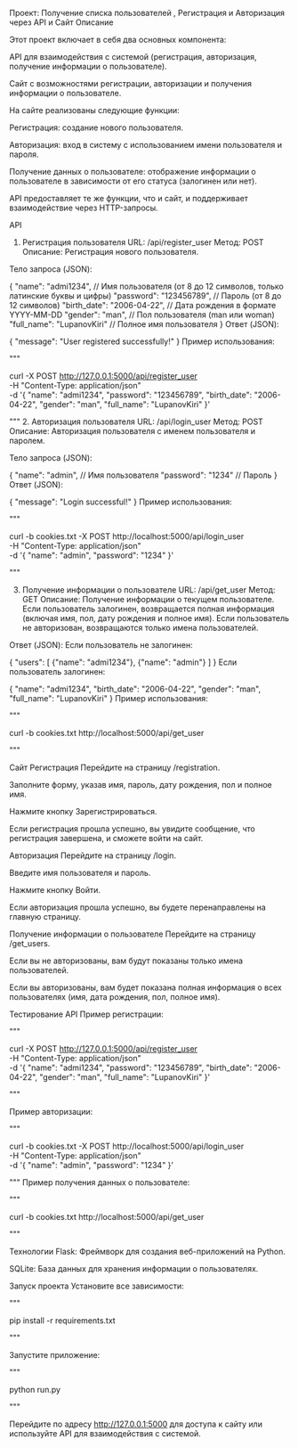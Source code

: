Проект: Получение списка пользователей , Регистрация и Авторизация через API и Сайт
Описание

Этот проект включает в себя два основных компонента:

API для взаимодействия с системой (регистрация, авторизация, получение информации о пользователе).

Сайт с возможностями регистрации, авторизации и получения информации о пользователе.

На сайте реализованы следующие функции:

Регистрация: создание нового пользователя.

Авторизация: вход в систему с использованием имени пользователя и пароля.

Получение данных о пользователе: отображение информации о пользователе в зависимости от его статуса (залогинен или нет).

API предоставляет те же функции, что и сайт, и поддерживает взаимодействие через HTTP-запросы.

API
1. Регистрация пользователя
URL: /api/register_user
Метод: POST
Описание: Регистрация нового пользователя.

Тело запроса (JSON):

{
  "name": "admi1234",          // Имя пользователя (от 8 до 12 символов, только латинские буквы и цифры)
  "password": "123456789",     // Пароль (от 8 до 12 символов)
  "birth_date": "2006-04-22",  // Дата рождения в формате YYYY-MM-DD
  "gender": "man",             // Пол пользователя (man или woman)
  "full_name": "LupanovKiri"   // Полное имя пользователя
}
Ответ (JSON):

{
  "message": "User registered successfully!"
}
Пример использования:

"""

curl -X POST http://127.0.0.1:5000/api/register_user \
  -H "Content-Type: application/json" \
  -d '{
    "name": "admi1234",
    "password": "123456789",
    "birth_date": "2006-04-22",
    "gender": "man",
    "full_name": "LupanovKiri"
  }'
  
"""
2. Авторизация пользователя
URL: /api/login_user
Метод: POST
Описание: Авторизация пользователя с именем пользователя и паролем.

Тело запроса (JSON):

{
  "name": "admin",       // Имя пользователя
  "password": "1234"     // Пароль
}
Ответ (JSON):

{
  "message": "Login successful!"
}
Пример использования:

"""

curl -b cookies.txt -X POST http://localhost:5000/api/login_user \
  -H "Content-Type: application/json" \
  -d '{
    "name": "admin",
    "password": "1234"
  }'
  
"""

3. Получение информации о пользователе
URL: /api/get_user
Метод: GET
Описание: Получение информации о текущем пользователе. Если пользователь залогинен, возвращается полная информация (включая имя, пол, дату рождения и полное имя). Если пользователь не авторизован, возвращаются только имена пользователей.

Ответ (JSON): Если пользователь не залогинен:

{
  "users": [
    {"name": "admi1234"},
    {"name": "admin"}
  ]
}
Если пользователь залогинен:

{
  "name": "admi1234",
  "birth_date": "2006-04-22",
  "gender": "man",
  "full_name": "LupanovKiri"
}
Пример использования:

"""

curl -b cookies.txt http://localhost:5000/api/get_user

"""

Сайт
Регистрация
Перейдите на страницу /registration.

Заполните форму, указав имя, пароль, дату рождения, пол и полное имя.

Нажмите кнопку Зарегистрироваться.

Если регистрация прошла успешно, вы увидите сообщение, что регистрация завершена, и сможете войти на сайт.

Авторизация
Перейдите на страницу /login.

Введите имя пользователя и пароль.

Нажмите кнопку Войти.

Если авторизация прошла успешно, вы будете перенаправлены на главную страницу.

Получение информации о пользователе
Перейдите на страницу /get_users.

Если вы не авторизованы, вам будут показаны только имена пользователей.

Если вы авторизованы, вам будет показана полная информация о всех пользователях (имя, дата рождения, пол, полное имя).

Тестирование API
Пример регистрации:


"""

curl -X POST http://127.0.0.1:5000/api/register_user \
  -H "Content-Type: application/json" \
  -d '{
    "name": "admi1234",
    "password": "123456789",
    "birth_date": "2006-04-22",
    "gender": "man",
    "full_name": "LupanovKiri"
  }'

"""

Пример авторизации:

"""

curl -b cookies.txt -X POST http://localhost:5000/api/login_user \
  -H "Content-Type: application/json" \
  -d '{
    "name": "admin",
    "password": "1234"
  }'

"""
Пример получения данных о пользователе:


"""

curl -b cookies.txt http://localhost:5000/api/get_user

"""

Технологии
Flask: Фреймворк для создания веб-приложений на Python.

SQLite: База данных для хранения информации о пользователях.

Запуск проекта
Установите все зависимости:


"""

pip install -r requirements.txt

"""

Запустите приложение:


"""

python run.py

"""

Перейдите по адресу http://127.0.0.1:5000 для доступа к сайту или используйте API для взаимодействия с системой.
